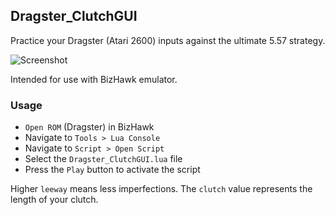 ## Dragster_ClutchGUI
Practice your Dragster (Atari 2600) inputs against the ultimate 5.57 strategy.

![Screenshot](http://f.bay.rocks/UrLnM)

Intended for use with BizHawk emulator.

### Usage
- `Open ROM` (Dragster) in BizHawk
- Navigate to `Tools > Lua Console`
- Navigate to `Script > Open Script`
- Select the `Dragster_ClutchGUI.lua` file
- Press the `Play` button to activate the script

Higher `leeway` means less imperfections.
The `clutch` value represents the length of your clutch.

